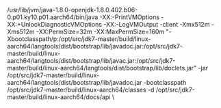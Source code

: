 /usr/lib/jvm/java-1.8.0-openjdk-1.8.0.402.b06-0.p01.ky10.p01.aarch64/bin/java -XX:-PrintVMOptions -XX:+UnlockDiagnosticVMOptions -XX:-LogVMOutput -client -Xmx512m -Xms512m -XX:PermSize=32m -XX:MaxPermSize=160m "-Xbootclasspath/p:/opt/src/jdk7-master/build/linux-aarch64/langtools/dist/bootstrap/lib/javadoc.jar:/opt/src/jdk7-master/build/linux-aarch64/langtools/dist/bootstrap/lib/javac.jar:/opt/src/jdk7-master/build/linux-aarch64/langtools/dist/bootstrap/lib/doclets.jar" -jar /opt/src/jdk7-master/build/linux-aarch64/langtools/dist/bootstrap/lib/javadoc.jar -bootclasspath /opt/src/jdk7-master/build/linux-aarch64/classes  -d /opt/src/jdk7-master/build/linux-aarch64/docs/api \
